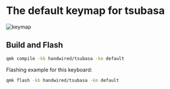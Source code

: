 # The default keymap for tsubasa
![keymap](https://imgur.com/wIRs6Eb)

## Build and Flash
```bash
qmk compile -kb handwired/tsubasa -km default
```

Flashing example for this keyboard:

```bash
qmk flash -kb handwired/tsubasa -km default
```
